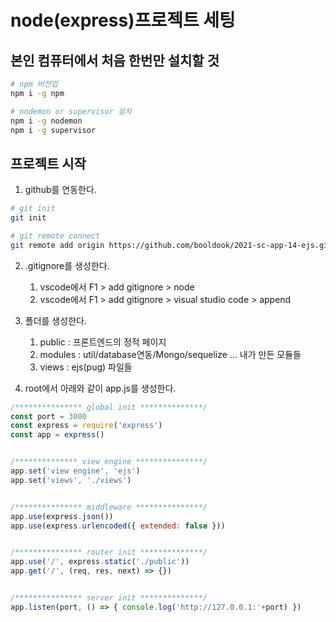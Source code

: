 # node(express)프로젝트 세팅
## 본인 컴퓨터에서 처음 한번만 설치할 것
```bash
# npm 버전업
npm i -g npm

# nodemon or supervisor 설치
npm i -g nodemon
npm i -g supervisor
```

## 프로젝트 시작
1. github를 연동한다.
```bash
# git init
git init

# git remote connect
git remote add origin https://github.com/booldook/2021-sc-app-14-ejs.git
```
2. .gitignore를 생성한다.
   1. vscode에서 F1 > add gitignore > node
   2. vscode에서 F1 > add gitignore > visual studio code > append

3. 폴더를 생성한다.
   1. public 	: 프론트엔드의 정적 페이지
   2. modules : util/database연동/Mongo/sequelize ... 내가 만든 모듈들
   3. views 	: ejs(pug) 파일들

4. root에서 아래와 같이 app.js를 생성한다.
```js
/*************** global init **************/
const port = 3000
const express = require('express')
const app = express()


/************** view engine ***************/
app.set('view engine', 'ejs')
app.set('views', './views')


/*************** middleware ***************/
app.use(express.json())
app.use(express.urlencoded({ extended: false }))


/*************** router init **************/
app.use('/', express.static('./public'))
app.get('/', (req, res, next) => {})


/*************** server init **************/
app.listen(port, () => { console.log('http://127.0.0.1:'+port) })
```